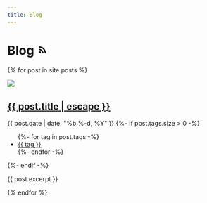 ```yaml
---
title: Blog
---
```


<h1>
  Blog
  <a class="socialIcon" href="/feed.xml">
    <img height="24px" src="/images/rss+feed+24px.png" alt="RSS Feed"/>
  </a>
</h1>


{% for post in site.posts %}
  <article class="section">
    <div class="post-image">
      <img src="{{ post.thumbnail }}"/>
    </div>
    <div class="post-text-stuff">
      <h2 class="post-title">
        <a href="{{ post.url | relative_url }}">
          {{ post.title | escape }}
        </a>
      </h2>
      <div class="post-meta">
        <time class="post-date" datetime="{{ post.date }}">{{ post.date | date: "%b %-d, %Y" }}</time>
        {%- if post.tags.size > 0 -%}
          <ul class="post-tags">
            {%- for tag in post.tags -%}
              <li>
                <a href="tags#{{tag}}">{{ tag }}</a>
              </li>
            {%- endfor -%}
          </ul>
        {%- endif -%}
      </div>
      <p>
        {{ post.excerpt }}
      </p>
    </div>
  </article>
{% endfor %}
